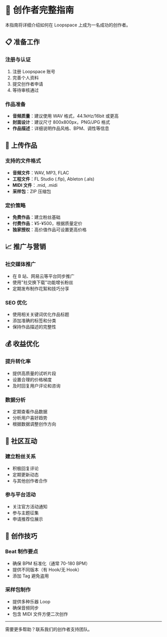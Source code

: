 # 🎨 创作者完整指南

本指南将详细介绍如何在 Loopspace 上成为一名成功的创作者。

## 📋 准备工作

### 注册与认证

1. 注册 Loopspace 账号
2. 完善个人资料
3. 提交创作者申请
4. 等待审核通过

### 作品准备

- **音频质量**：建议使用 WAV 格式，44.1kHz/16bit 或更高
- **封面设计**：建议尺寸 800x800px，PNG/JPG 格式
- **作品描述**：详细说明作品风格、BPM、调性等信息

## 🎵 上传作品

### 支持的文件格式

- **音频文件**：WAV, MP3, FLAC
- **工程文件**：FL Studio (.flp), Ableton (.als)
- **MIDI 文件**：.mid, .midi
- **采样包**：ZIP 压缩包

### 定价策略

- **免费作品**：建立粉丝基础
- **付费作品**：¥5-¥500，根据质量定价
- **独家授权**：高价值作品可设置更高价格

## 📈 推广与营销

### 社交媒体推广

- 在 B 站、网易云等平台同步推广
- 使用"社交换下载"功能增长粉丝
- 定期发布制作花絮和技巧分享

### SEO 优化

- 使用相关关键词优化作品标题
- 添加准确的标签和分类
- 保持作品描述的完整性

## 💰 收益优化

### 提升转化率

- 提供高质量的试听片段
- 设置合理的价格梯度
- 及时回复用户评论和咨询

### 数据分析

- 定期查看作品数据
- 分析用户喜好趋势
- 根据数据调整创作方向

## 🤝 社区互动

### 建立粉丝关系

- 积极回复评论
- 定期更新动态
- 与其他创作者合作

### 参与平台活动

- 关注官方活动通知
- 参与主题征集
- 申请推荐位展示

## 🔧 创作技巧

### Beat 制作要点

- 确保 BPM 标准化（通常 70-180 BPM）
- 提供不同版本（有 Hook/无 Hook）
- 添加 Tag 避免盗用

### 采样包制作

- 提供多种乐器 Loop
- 确保音频同步
- 包含 MIDI 文件方便二次创作

---

需要更多帮助？联系我们的创作者支持团队。
